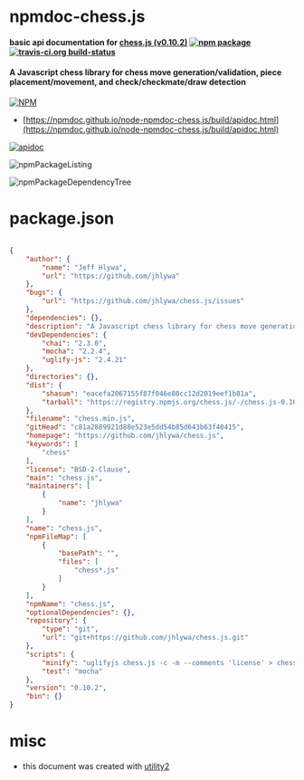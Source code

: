 # npmdoc-chess.js

#### basic api documentation for  [chess.js (v0.10.2)](https://github.com/jhlywa/chess.js)  [![npm package](https://img.shields.io/npm/v/npmdoc-chess.js.svg?style=flat-square)](https://www.npmjs.org/package/npmdoc-chess.js) [![travis-ci.org build-status](https://api.travis-ci.org/npmdoc/node-npmdoc-chess.js.svg)](https://travis-ci.org/npmdoc/node-npmdoc-chess.js)

#### A Javascript chess library for chess move generation/validation, piece placement/movement, and check/checkmate/draw detection

[![NPM](https://nodei.co/npm/chess.js.png?downloads=true&downloadRank=true&stars=true)](https://www.npmjs.com/package/chess.js)

- [https://npmdoc.github.io/node-npmdoc-chess.js/build/apidoc.html](https://npmdoc.github.io/node-npmdoc-chess.js/build/apidoc.html)

[![apidoc](https://npmdoc.github.io/node-npmdoc-chess.js/build/screenCapture.buildCi.browser.%252Ftmp%252Fbuild%252Fapidoc.html.png)](https://npmdoc.github.io/node-npmdoc-chess.js/build/apidoc.html)

![npmPackageListing](https://npmdoc.github.io/node-npmdoc-chess.js/build/screenCapture.npmPackageListing.svg)

![npmPackageDependencyTree](https://npmdoc.github.io/node-npmdoc-chess.js/build/screenCapture.npmPackageDependencyTree.svg)



# package.json

```json

{
    "author": {
        "name": "Jeff Hlywa",
        "url": "https://github.com/jhlywa"
    },
    "bugs": {
        "url": "https://github.com/jhlywa/chess.js/issues"
    },
    "dependencies": {},
    "description": "A Javascript chess library for chess move generation/validation, piece placement/movement, and check/checkmate/draw detection",
    "devDependencies": {
        "chai": "2.3.0",
        "mocha": "2.2.4",
        "uglify-js": "2.4.21"
    },
    "directories": {},
    "dist": {
        "shasum": "eacefa2067155f87f046e80cc12d2019eef1b81a",
        "tarball": "https://registry.npmjs.org/chess.js/-/chess.js-0.10.2.tgz"
    },
    "filename": "chess.min.js",
    "gitHead": "c81a2889921d88e523e5dd54b85d643b63f40415",
    "homepage": "https://github.com/jhlywa/chess.js",
    "keywords": [
        "chess"
    ],
    "license": "BSD-2-Clause",
    "main": "chess.js",
    "maintainers": [
        {
            "name": "jhlywa"
        }
    ],
    "name": "chess.js",
    "npmFileMap": [
        {
            "basePath": "",
            "files": [
                "chess*.js"
            ]
        }
    ],
    "npmName": "chess.js",
    "optionalDependencies": {},
    "repository": {
        "type": "git",
        "url": "git+https://github.com/jhlywa/chess.js.git"
    },
    "scripts": {
        "minify": "uglifyjs chess.js -c -m --comments 'license' > chess.min.js",
        "test": "mocha"
    },
    "version": "0.10.2",
    "bin": {}
}
```



# misc
- this document was created with [utility2](https://github.com/kaizhu256/node-utility2)
